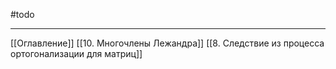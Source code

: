 #todo 

---
[[Оглавление]]
[[10. Многочлены Лежандра]]
[[8. Следствие из процесса ортогонализации для матриц]]